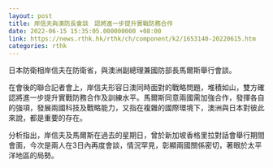 ```yaml
---
layout: post
title: 岸信夫與澳防長會談　認將進一步提升實戰防務合作
date: 2022-06-15 15:35:05.000000000 +08:00
link: https://news.rthk.hk/rthk/ch/component/k2/1653140-20220615.htm
categories: rthk
---
```


日本防衛相岸信夫在防衛省，與澳洲副總理兼國防部長馬爾斯舉行會談。

在會後的聯合記者會上，岸信夫形容日澳同時面對的戰略問題，堆積如山，雙方確認將進一步提升實戰防務合作及訓練水平。馬爾斯同意兩國需加強合作，發揮各自的強項，發展兩國科技及戰略能力，又指在複雜的國際環境下，澳洲與日本對彼此來說，都是重要的存在。

分析指出，岸信夫及馬爾斯在過去的星期日，曾於新加坡香格里拉對話會舉行期間會面，今次是兩人在3日內再度會談，情況罕見，彰顯兩國關係密切，著眼於太平洋地區的局勢。
